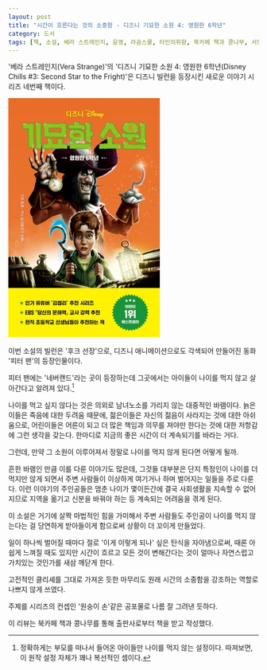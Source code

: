 ```yaml
---
layout: post
title: "시간이 흐른다는 것의 소중함 - 디즈니 기묘한 소원 4: 영원한 6학년"
category: 도서
tags: [책, 소설, 베라 스트레인지, 윤영, 라곰스쿨, 타인의취향, 북카페 책과 콩나무, 서평]
---
```


'베라 스트레인지(Vera Strange)'의
'디즈니 기묘한 소원 4: 영원한 6학년(Disney Chills #3: Second Star to the Fright)'은
디즈니 빌런을 등장시킨 새로운 이야기 시리즈 네번째 책이다.

![표지](/images/book/disney-chills-3-second-star-to-the-fright-book-h480.jpg)

이번 소설의 빌런은 '후크 선장'으로,
디즈니 애니메이션으로도 각색되어 만들어진 동화 '피터 팬'의 등장인물이다.

피터 팬에는 '네버랜드'라는 곳이 등장하는데
그곳에서는 아이들이 나이를 먹지 않고 살아간다고 알려져 있다.[^1]

[^1]: 정확하게는 부모를 떠나서 들어온 아이들만 나이를 먹지 않는 설정이다. 따져보면, 이 원작 설정 자체가 꽤나 복선적인 셈이다.

나이를 먹고 싶지 않다는 것은 의외로 남녀노소를 가리지 않는 대중적인 바램이다.
늙은이들은 죽음에 대한 두려움 때문에,
젊은이들은 자신의 젊음이 사라지는 것에 대한 아쉬움으로,
어린이들은 어른이 되고 더 많은 책임과 의무를 져야만 한다는 것에 대한 저항감에 그런 생각을 갖는다.
한마디로 지금의 좋은 시간이 더 계속되기를 바라는 거다.

그런데, 만약 그 소원이 이루어져서
정말로 나이를 먹지 않게 된다면 어떻게 될까.

흔한 바램인 만큼 이를 다룬 이야기도 많은데,
그것들 대부분은 단지 특정인이 나이를 더 먹지만 않게 되면서
주변 사람들이 이상하게 여기거나 하며 벌어지는 일들을 주로 다룬다.
이런 이야기의 주인공들은 멈춘 나이가 몇이든간에 결국 사회생활을 지속할 수 없어지므로
지역을 옮기고 신분을 바꿔야 하는 등 계속되는 어려움을 겪게 된다.

이 소설은 거기에 살짝 마법적인 힘을 가미해서
주변 사람들도 주인공이 나이를 먹지 않는다는 걸 당연하게 받아들이게 함으로써
상황이 더 꼬이게 만들었다.

일이 하나씩 벌어질 때마다 절로 '이게 이렇게 되나' 싶은 탄식을 자아냄으로써,
때론 아쉽게 느껴질 때도 있지만
시간이 흐르고 모든 것이 변해간다는 것이
얼마나 자연스럽고 가치있는 것인가를 새삼 깨닫게 한다.

고전적인 클리셰를 그대로 가져온 듯한 마무리<!-- 한국의 신선놀음구경, 일본의 우라시마 타로 등 -->도
원래 시간의 소중함을 강조하는 역할로 나쁘지 않게 쓰였다.

주제를 시리즈의 컨셉인 '원숭이 손'같은 공포물로 나름 잘 그려낸 듯하다.



<div class="im im-info">
이 리뷰는 북카페 책과 콩나무를 통해 출판사로부터 책을 받고 작성했다.
</div>
